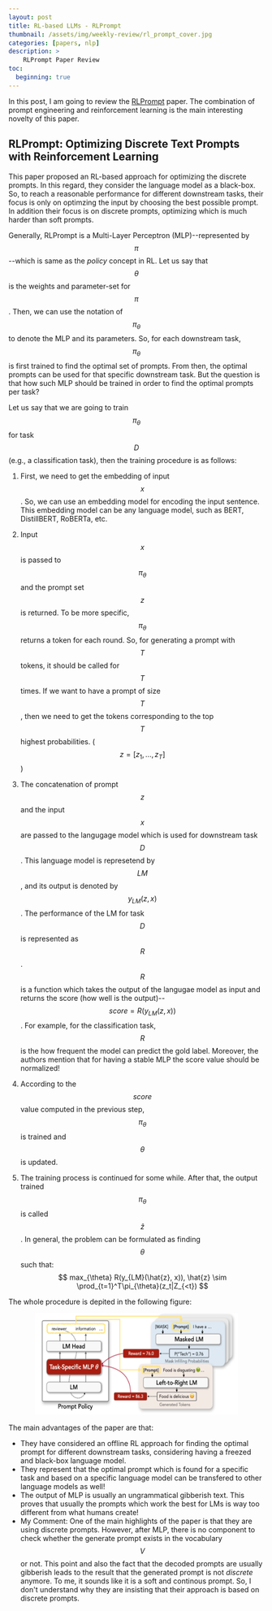 ```yaml
---
layout: post
title: RL-based LLMs - RLPrompt
thumbnail: /assets/img/weekly-review/rl_prompt_cover.jpg
categories: [papers, nlp]
description: >
    RLPrompt Paper Review
toc:
  beginning: true
---
```


In this post, I am going to review the [RLPrompt][rlPrompt] paper. The combination of prompt engineering and reinforcement learning is the main interesting novelty of this paper.

## RLPrompt: Optimizing Discrete Text Prompts with Reinforcement Learning 


This paper proposed an RL-based approach for optimizing the discrete prompts. In this regard, they consider the language model as a black-box. So, to reach a reasonable performance for different downstream tasks, their focus is only on optimzing the input by choosing the best possible prompt. In addition their focus is on discrete prompts, optimizing which is much harder than soft prompts.

Generally, RLPrompt is a Multi-Layer Perceptron (MLP)--represented by $$\pi$$--which is same as the <i>policy</i> concept in RL. Let us say that $$\theta$$ is the weights and parameter-set for $$\pi$$. Then, we can use the notation of $$\pi_{\theta}$$ to denote the MLP and its parameters. So, for each downstream task, $$\pi_{\theta}$$ is first trained to find the optimal set of prompts. From then, the optimal prompts can be used for that specific downstream task. But the question is that how such MLP should be trained in order to find the optimal prompts per task?

Let us say that we are going to train $$\pi_{\theta}$$ for task $$D$$ (e.g., a classification task), then the training procedure is as follows:

1. First, we need to get the embedding of input $$x$$. So, we can use an embedding model for encoding the input sentence. This embedding model can be any language model, such as BERT, DistillBERT, RoBERTa, etc.

1. Input $$x$$ is passed to $$\pi_{\theta}$$ and the prompt set $$z$$ is returned. To be more specific, $$\pi_{\theta}$$ returns a token for each round. So, for generating a prompt with $$T$$ tokens, it should be called for $$T$$ times. If we want to have a prompt of size $$T$$, then we need to get the tokens corresponding to the top $$T$$ highest probabilities. ($$z = [z_1, ..., z_T]$$)

1. The concatenation of prompt $$z$$ and the input $$x$$ are passed to the langugage model which is used for downstream task $$D$$. This language model is represetend by $$LM$$, and its output is denoted by $$y_{LM}(z, x)$$. The performance of the LM for task $$D$$ is represented as $$R$$. $$R$$ is a function which takes the output of the langugae model as input and returns the score (how well is the output)--$$score = R(y_{LM}(z, x))$$. For example, for the classification task, $$R$$ is the how frequent the model can predict the gold label. Moreover, the authors mention that for having a stable MLP the score value should be normalized!

1. According to the $$score$$ value computed in the previous step, $$\pi_{\theta}$$ is trained and $$\theta$$ is updated.

1. The training process is continued for some while. After that, the output trained $$\pi_{\theta}$$ is called $$\hat{z}$$. In general, the problem can be formulated as finding $$\theta$$ such that:
$$
max_{\theta} R(y_{LM}(\hat{z}, x)), \hat{z} \sim \prod_{t=1}^T\pi_{\theta}(z_t|Z_{<t})
$$

 
The whole procedure is depited in the following figure:

<p style="text-align:center;"><img src="/assets/img/rlprompt_architecture.png" alt="RLPrompt Overview" width="400" height="200"></p>

The main advantages of the paper are that:
* They have considered an offline RL approach for finding the optimal prompt for different downstream tasks, considering having a freezed and black-box language model.
* They represent that the optimal prompt which is found for a specific task and based on a specific language model can be transfered to other language models as well!
* The output of MLP is usually an ungrammatical gibberish text. This proves that usually the prompts which work the best for LMs is way too different from what humans create!
* My Comment: One of the main highlights of the paper is that they are using discrete prompts. However, after MLP, there is no component to check whether the generate prompt exists in the vocabulary $$V$$ or not. This point and also the fact that the decoded prompts are usually gibberish leads to the result that the generated prompt is not <i>discrete</i> anymore. To me, it sounds like it is a soft and continous prompt. So, I don't understand why they are insisting that their approach is based on discrete prompts.

[RLPrompt]: https://arxiv.org/pdf/2205.12548.pdf

